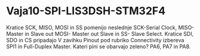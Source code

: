 # Vaja10-SPI-LIS3DSH-STM32F4

Kratice SCK, MISO, MOSI in SS pomenijo neslednje SCK-Serial Clock, MISO- Master in Slave out MOSI- Master out Slave in SS- Slave Select.
Kratice SDI, SDO in CS pripadajo
V  zavihku Pinout pod  rubriko Connectivity izbereva  SPI1  in  Full-Duplex  Master. Kateri  pini  se obarvajo zeleno? PA6, PA7 in PA8.
